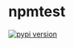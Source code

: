 # npmtest
[![pypi version](https://img.shields.io/pypi/v/firefly?logo=pypi)](https://pypi.org/project/firefly/)
